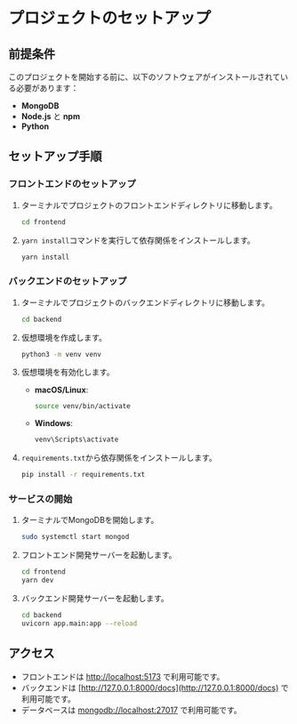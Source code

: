 # プロジェクトのセットアップ

## 前提条件
このプロジェクトを開始する前に、以下のソフトウェアがインストールされている必要があります：

- **MongoDB**
- **Node.js** と **npm**
- **Python**

## セットアップ手順

### フロントエンドのセットアップ
1. ターミナルでプロジェクトのフロントエンドディレクトリに移動します。
    ```sh
    cd frontend
    ```

2. `yarn install`コマンドを実行して依存関係をインストールします。
    ```sh
    yarn install
    ```

### バックエンドのセットアップ
1. ターミナルでプロジェクトのバックエンドディレクトリに移動します。
    ```sh
    cd backend
    ```

2. 仮想環境を作成します。
    ```sh
    python3 -m venv venv
    ```

3. 仮想環境を有効化します。
    - **macOS/Linux**:
        ```sh
        source venv/bin/activate
        ```
    - **Windows**:
        ```sh
        venv\Scripts\activate
        ```

4. `requirements.txt`から依存関係をインストールします。
    ```sh
    pip install -r requirements.txt
    ```

### サービスの開始
1. ターミナルでMongoDBを開始します。
    ```sh
    sudo systemctl start mongod
    ```

2. フロントエンド開発サーバーを起動します。
    ```sh
    cd frontend
    yarn dev
    ```

3. バックエンド開発サーバーを起動します。
    ```sh
    cd backend
    uvicorn app.main:app --reload
    ```

## アクセス
- フロントエンドは [http://localhost:5173](http://localhost:5173) で利用可能です。
- バックエンドは [http://127.0.0.1:8000/docs](http://127.0.0.1:8000/docs) で利用可能です。
- データベースは [mongodb://localhost:27017](mongodb://localhost:27017) で利用可能です。


